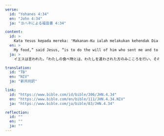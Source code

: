 ```yaml
---
verse:
  id: "Yohanes 4:34"
  en: "John 4:34"
  ja: "ヨハネによる福音書 4:34"

content:
  id: > 
    Kata Yesus kepada mereka: 'Makanan-Ku ialah melakukan kehendak Dia yang mengutus Aku dan menyelesaikan pekerjaan-Nya.'"
  en: >
    My food,” said Jesus, “is to do the will of him who sent me and to finish his work.
  ja: >
    イエスは言われた。「わたしの食べ物とは、わたしを遣わされた方のみこころを行い、そのみわざを成し遂げることです。」

translation:
  id: "TB"
  en: "NIV"
  ja: "新共同訳"

link:
  id: "https://www.bible.com/id/bible/306/JHN.4.34"
  en: "https://www.bible.com/en/bible/111/JHN.4.34.NIV"
  ja: "https://www.bible.com/ja/bible/83/JHN.4.34"

reflection:
  id: ""
  en: ""
  ja: ""
---
```

